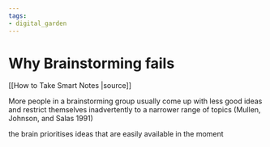 ```yaml
---
tags: 
- digital_garden
---
```

# Why Brainstorming fails
[[How to Take Smart Notes |source]]

More people in a brainstorming group usually come up with less good ideas and restrict themselves inadvertently to a narrower range of topics (Mullen, Johnson, and Salas 1991)

the brain prioritises ideas that are easily available in the moment